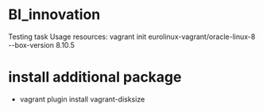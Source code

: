 # BI_innovation
Testing task
Usage resources:
vagrant init eurolinux-vagrant/oracle-linux-8 --box-version 8.10.5
# install additional package
 * vagrant plugin install vagrant-disksize
